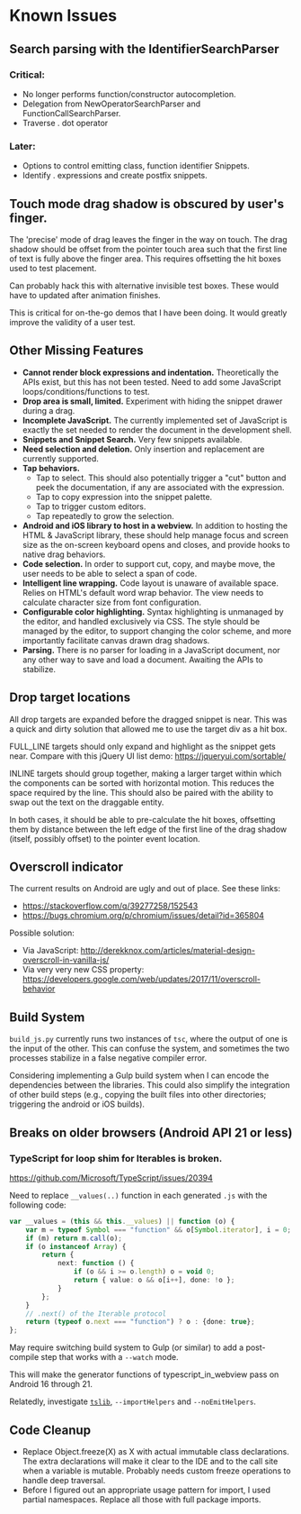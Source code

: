 # Known Issues

## Search parsing with the IdentifierSearchParser

### Critical:

 * No longer performs function/constructor autocompletion.
 * Delegation from NewOperatorSearchParser and FunctionCallSearchParser.
 * Traverse . dot operator

### Later:
 * Options to control emitting class, function identifier Snippets.
 * Identify <constructor>.<property> expressions and create postfix snippets.

## Touch mode drag shadow is obscured by user's finger.

The 'precise' mode of drag leaves the finger in the way on touch. The
drag shadow should be offset from the pointer touch area such that the
first line of text is fully above the finger area. This requires
offsetting the hit boxes used to test placement.

Can probably hack this with alternative invisible test boxes. These
would have to updated after animation finishes.

This is critical for on-the-go demos that I have been doing. It would
greatly improve the validity of a user test.

## Other Missing Features

 * **Cannot render block expressions and indentation.** Theoretically
   the APIs exist, but this has not been tested. Need to add some
   JavaScript loops/conditions/functions to test.
 * **Drop area is small, limited.** Experiment with hiding the snippet
   drawer during a drag.
 * **Incomplete JavaScript.** The currently implemented set of
   JavaScript is exactly the set needed to render the document in the
   development shell.
 * **Snippets and Snippet Search.** Very few snippets available.
 * **Need selection and deletion.** Only insertion and replacement are
   currently supported.
 * **Tap behaviors.**
   * Tap to select. This should also potentially trigger a "cut" button
     and peek the documentation, if any are associated with the
     expression.
   * Tap to copy expression into the snippet palette.
   * Tap to trigger custom editors.
   * Tap repeatedly to grow the selection.
 * **Android and iOS library to host in a webview.** In addition to
   hosting the HTML & JavaScript library, these should help manage focus
   and screen size as the on-screen keyboard opens and closes, and
   provide hooks to native drag behaviors.
 * **Code selection.** In order to support cut, copy, and maybe move,
   the user needs to be able to select a span of code.
 * **Intelligent line wrapping.** Code layout is unaware of available
   space. Relies on HTML's default word wrap behavior. The view needs to
   calculate character size from font configuration.
 * **Configurable color highlighting.** Syntax highlighting is unmanaged
   by the editor, and handled exclusively via CSS. The style should be
   managed by the editor, to support changing the color scheme, and more
   importantly facilitate canvas drawn drag shadows.
 * **Parsing.** There is no parser for loading in a JavaScript document,
   nor any other way to save and load a document. Awaiting the APIs to
   stabilize.

## Drop target locations

All drop targets are expanded before the dragged snippet is near. This
was a quick and dirty solution that allowed me to use the target div as
a hit box.

FULL_LINE targets should only expand and highlight as the snippet gets
near. Compare with this jQuery UI list demo:
https://jqueryui.com/sortable/

INLINE targets should group together, making a larger target within
which the components can be sorted with horizontal motion. This reduces
the space required by the line. This should also be paired with the
ability to swap out the text on the draggable entity.

In both cases, it should be able to pre-calculate the hit boxes,
offsetting them by distance between the left edge of the first line of
the drag shadow (itself, possibly offset) to the pointer event location.

## Overscroll indicator

The current results on Android are ugly and out of place.  See these
links:
 * https://stackoverflow.com/q/39277258/152543
 * https://bugs.chromium.org/p/chromium/issues/detail?id=365804

Possible solution:
 * Via JavaScript: http://derekknox.com/articles/material-design-overscroll-in-vanilla-js/
 * Via very very new CSS property: https://developers.google.com/web/updates/2017/11/overscroll-behavior

## Build System

`build_js.py` currently runs two instances of `tsc`, where the output of
one is the input of the other. This can confuse the system, and
sometimes the two processes stabilize in a false negative compiler
error.

Considering implementing a Gulp build system when I can encode the
dependencies between the libraries.  This could also simplify the
integration of other build steps (e.g., copying the built files into
other directories; triggering the android or iOS builds).

## Breaks on older browsers (Android API 21 or less)

### TypeScript for loop shim for Iterables is broken.

https://github.com/Microsoft/TypeScript/issues/20394

Need to replace `__values(..)` function in each generated `.js` with the
following code:

```ts
var __values = (this && this.__values) || function (o) {
    var m = typeof Symbol === "function" && o[Symbol.iterator], i = 0;
    if (m) return m.call(o);
    if (o instanceof Array) {
        return {
            next: function () {
                if (o && i >= o.length) o = void 0;
                return { value: o && o[i++], done: !o };
            }
        };
    }
    // .next() of the Iterable protocol
    return (typeof o.next === "function") ? o : {done: true};
};
```

May require switching build system to Gulp (or similar) to add a
post-compile step that works with a `--watch` mode.

This will make the generator functions of typescript_in_webview pass on
Android 16 through 21.

Relatedly, investigate [`tslib`](https://github.com/Microsoft/tslib),
`--importHelpers` and `--noEmitHelpers`.

## Code Cleanup

 * Replace Object.freeze(X) as X with actual immutable class
   declarations. The extra declarations will make it clear to the IDE
   and to the call site when a variable is mutable. Probably needs
   custom freeze operations to handle deep traversal.
 * Before I figured out an appropriate usage pattern for import, I used
   partial namespaces. Replace all those with full package imports.
